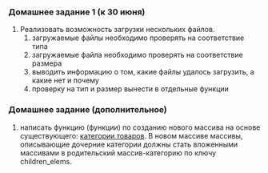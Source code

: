 ### Домашнее задание 1 (к 30 июня)
1. Реализовать возможность загрузки нескольких файлов.
     1. загружаемые файлы необходимо проверять на соответствие типа
     2. загружаемые файла необходимо проверять на соответствие размера
     3. выводить информацию о том, какие файлы удалось загрузить, а какие нет и почему
     4. проверку на тип и размер вынести в отдельные функции

### Домашнее задание (дополнительное)
1. написать функцию (функции) по созданию нового массива на основе существующего: [категории товаров](categories.php).
В новом массиве массивы, описывающие дочерние категории должны стать вложенными массивами в родительский массив-категорию по ключу children_elems.
  